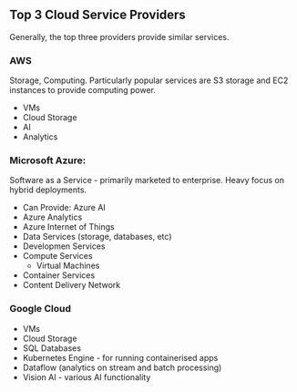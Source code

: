 ## Top 3 Cloud Service Providers

Generally, the top three providers provide similar services.

### AWS 

Storage, Computing. Particularly popular services are S3 storage and EC2 instances to provide computing power.

- VMs
- Cloud Storage
- AI
- Analytics

### Microsoft Azure:

Software as a Service - primarily marketed to enterprise. Heavy focus on hybrid deployments.

- Can Provide: Azure AI
- Azure Analytics
- Azure Internet of Things
- Data Services (storage, databases, etc)
- Developmen Services
- Compute Services
	- Virtual Machines
- Container Services
- Content Delivery Network


### Google Cloud 

- VMs
- Cloud Storage
- SQL Databases
- Kubernetes Engine - for running containerised apps
- Dataflow (analytics on stream and batch processing)
- Vision AI - various AI functionality
